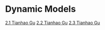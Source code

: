 # Dynamic Models

[2.1 Tianhao Gu](https://apollon.ase.in.tum.de/wgv0AkMWc0mXo0UsrhyJ?view=COLLABORATE)
[2.2 Tianhao Gu](https://apollon.ase.in.tum.de/DK6tcboGxttMvMkuGVfY?view=COLLABORATE](https://apollon.ase.in.tum.de/JnfALYBnUcnezvpYCRtm?view=COLLABORATE))
[2.3 Tianhao Gu](https://apollon.ase.in.tum.de/u6rHPUI8wZqsBNmbiL3D?view=COLLABORATE)

